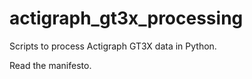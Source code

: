 # actigraph_gt3x_processing
Scripts to process Actigraph GT3X data in Python. 

Read the manifesto.
